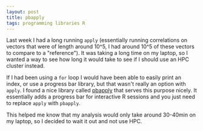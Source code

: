 ```yaml
---
layout: post
title: pbapply
tags: programming libraries R
---
```


Last week I had a long running `apply` (essentially running correlations on vectors that were of length around 10^5, I had around 10^5 of these vectors to compare to a "reference"). It was taking a long time on my laptop, so I wanted a way to see how long it would take to see if I should use an HPC cluster instead.

If I had been using a `for` loop I would have been able to easily print an index, or use a progress bar library, but that wasn't really an option with `apply`. I found a nice library called [pbapply](https://cran.rstudio.com/web/packages/pbapply/index.html) that serves this purpose nicely. It essentially adds a progress bar for interactive R sessions and you just need to replace `apply` with `pbapply`.

This helped me know that my analysis would only take around 30-40min on my laptop, so I decided to wait it out and not use HPC.